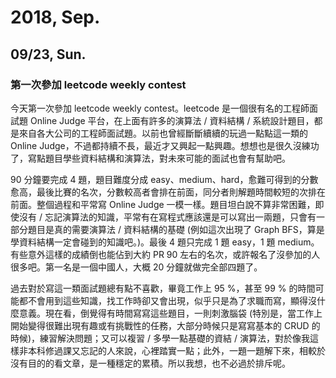 # 2018, Sep.

## 09/23, Sun.

### 第一次參加 leetcode weekly contest

今天第一次參加 leetcode weekly contest。leetcode 是一個很有名的工程師面試題 Online Judge 平台，在上面有許多的演算法 / 資料結構 / 系統設計題目，都是來自各大公司的工程師面試題。以前也曾經斷斷續續的玩過一點點這一類的 Online Judge，不過都持續不長，最近才又興起一點興趣。想想也是很久沒練功了，寫點題目學些資料結構和演算法，對未來可能的面試也會有幫助吧。

90 分鐘要完成 4 題，題目難度分成 easy、medium、hard，愈難可得到的分數愈高，最後比賽的名次，分數較高者會排在前面，同分者則解題時間較短的次排在前面。整個過程和平常寫 Online Judge 一模一樣。題目坦白說不算非常困難，即使沒有 / 忘記演算法的知識，平常有在寫程式應該還是可以寫出一兩題，只會有一部分題目是真的需要演算法 / 資料結構的基礎 (例如這次出現了 Graph BFS，算是學資料結構一定會碰到的知識吧。)。最後 4 題只完成 1 題 easy，1 題 medium。有些意外這樣的成績倒也能佔到大約 PR 90 左右的名次，或許報名了沒參加的人很多吧。第一名是一個中國人，大概 20 分鐘就做完全部四題了。

過去對於寫這一類面試題總有點不喜歡，畢竟工作上 95 %，甚至 99 % 的時間可能都不會用到這些知識，找工作時卻又會出現，似乎只是為了求職而寫，顯得沒什麼意義。現在看，倒覺得有時間寫寫這些題目，一則刺激腦袋 (特別是，當工作上開始變得很難出現有趣或有挑戰性的任務，大部分時候只是寫寫基本的 CRUD 的時候)，練習解決問題；又可以複習 / 多學一點基礎的資結 / 演算法，對於像我這樣非本科修過課又忘記的人來說，心裡踏實一點；此外，一題一題解下來，相較於沒有目的的看文章，是一種穩定的累積。所以我想，也不必過於排斥呢。